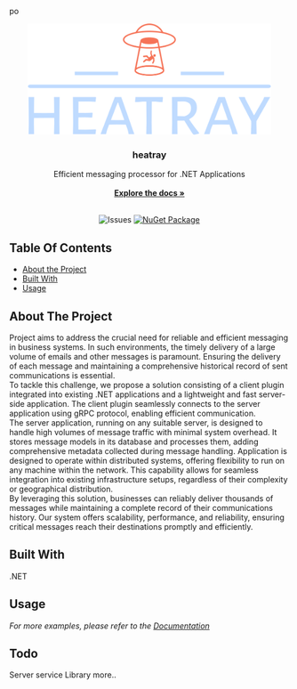po<br/>
<div align="center">
  <a href="https://github.com/lukevkc/heatray">
    <img src="heatray-logo-no-background.png" alt="Logo" height="200">
  </a>

  <h3 align="center">heatray</h3>

  <p align="center">
    Efficient messaging processor for .NET Applications
    <br/>
    <br/>
    <a href="https://github.com/lukevkc/heatray"><strong>Explore the docs »</strong></a>
    <br/>
    <br/>
  </p>

![Issues](https://img.shields.io/github/issues/lukevkc/heatray)
[![NuGet Package](https://img.shields.io/badge/.NET%20-8.0-blue.svg)](https://dotnet.microsoft.com/en-us/download/dotnet/8.0)
</div>

## Table Of Contents

* [About the Project](#about-the-project)
* [Built With](#built-with)
* [Usage](#usage)

## About The Project

Project aims to address the crucial need for reliable and efficient messaging in business systems. In such environments, the timely delivery of a large volume of emails and other messages is paramount. Ensuring the delivery of each message and maintaining a comprehensive historical record of sent communications is essential.
<br>
To tackle this challenge, we propose a solution consisting of a client plugin integrated into existing .NET applications and a lightweight and fast server-side application. The client plugin seamlessly connects to the server application using gRPC protocol, enabling efficient communication.
<br>
The server application, running on any suitable server, is designed to handle high volumes of message traffic with minimal system overhead. It stores message models in its database and processes them, adding comprehensive metadata collected during message handling.
Application is designed to operate within distributed systems, offering flexibility to run on any machine within the network. This capability allows for seamless integration into existing infrastructure setups, regardless of their complexity or geographical distribution.
<br>
By leveraging this solution, businesses can reliably deliver thousands of messages while maintaining a complete record of their communications history. Our system offers scalability, performance, and reliability, ensuring critical messages reach their destinations promptly and efficiently.

## Built With

.NET

## Usage

_For more examples, please refer to the [Documentation](https://github.com/lukevkc/heatray)_

## Todo

Server service
Library
more..
